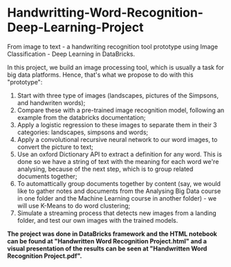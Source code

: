 # Handwritting-Word-Recognition-Deep-Learning-Project
 From image to text - a handwriting recognition tool prototype using Image Classification - Deep Learning in DataBricks.


In this project, we build an image processing tool, which is usually a task for big data platforms. Hence, that's what we propose to do with this "prototype":

1) Start with three type of images (landscapes, pictures of the Simpsons, and handwriten words);
2) Compare these with a pre-trained image recognition model, following an example from the databricks documentation;
3) Apply a logistic regression to these images to separate them in their 3 categories: landscapes, simpsons and words;
4) Apply a convolutional recursive neural network to our word images, to convert the picture to text;
5) Use an oxford Dictionary API to extract a definition for any word. This is done so we have a string of text with the meaning for each word we're analysing, because of the next step, which is to group related documents together;
6) To automattically group documents together by content (say, we would like to gather notes and documents from the Analysing Big Data course in one folder and the Machine Learning course in another folder) - we will use K-Means to do word clustering;
7) Simulate a streaming process that detects new images from a landing folder, and test our own images with the trained models.

**The project was done in DataBricks framework and the HTML notebook can be found at "Handwritten Word Recognition Project.html" and a visual presentation of the results can be seen at "Handwritten Word Recognition Project.pdf".**
